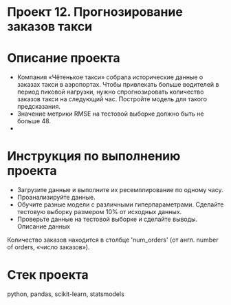 Проект 12. Прогнозирование заказов такси
========================

Описание проекта
========================
- Компания «Чётенькое такси» собрала исторические данные о заказах такси в аэропортах. Чтобы привлекать больше водителей в период пиковой нагрузки, нужно спрогнозировать количество заказов такси на следующий час. Постройте модель для такого предсказания.
- Значение метрики RMSE на тестовой выборке должно быть не больше 48.
- 
Инструкция по выполнению проекта
========================
- Загрузите данные и выполните их ресемплирование по одному часу.
- Проанализируйте данные.
- Обучите разные модели с различными гиперпараметрами. Сделайте тестовую выборку размером 10% от исходных данных.
- Проверьте данные на тестовой выборке и сделайте выводы.
  Описание данных

Количество заказов находится в столбце 'num_orders' (от англ. number of orders, «число заказов»).

Стек проекта
========================
python, pandas, scikit-learn, statsmodels